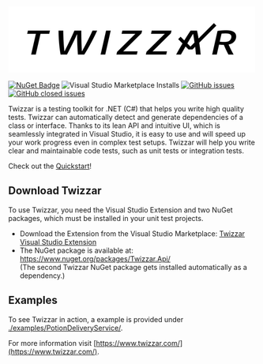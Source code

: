 ![Logo Twizzar](LogoTwizzar-500.png)

[![NuGet Badge](https://buildstats.info/nuget/Twizzar.Api)](https://www.nuget.org/packages/Twizzar.Api/)
![Visual Studio Marketplace Installs](https://img.shields.io/visual-studio-marketplace/i/vi-sit.twizzar-vs22?label=Marketplace%20downloads)
[![GitHub issues](https://img.shields.io/github/issues/Twizzar/Twizzar)](https://github.com/Twizzar/Twizzar//issues?q=is%3Aopen+is%3Aissue)
[![GitHub closed issues](https://img.shields.io/github/issues-closed/Twizzar/Twizzar)](https://github.com/Twizzar/Twizzar/issues?q=is%3Aclosed)

Twizzar is a testing toolkit for .NET (C#) that helps you write high quality tests. Twizzar can automatically detect and generate dependencies of a class or interface. Thanks to its lean API and intuitive UI, which is seamlessly integrated in Visual Studio, it is easy to use and will speed up your work progress even in complex test setups. Twizzar will help you write clear and maintainable code tests, such as unit tests or integration tests.

Check out the [Quickstart](https://github.com/Twizzar/Twizzar/wiki/Quickstart)!

## Download Twizzar
To use Twizzar, you need the Visual Studio Extension and two NuGet packages, which must be installed in your unit test projects.
- Download the Extension from the Visual Studio Marketplace: [Twizzar Visual Studio Extension](https://marketplace.visualstudio.com/items?itemName=vi-sit.twizzar-vs22)
- The NuGet package is available at: https://www.nuget.org/packages/Twizzar.Api/  
(The second Twizzar NuGet package gets installed automatically as a dependency.)

## Examples
To see Twizzar in action, a example is provided under [./examples/PotionDeliveryService/](./examples/PotionDeliveryService/).

For more information visit [https://www.twizzar.com/](https://www.twizzar.com/).
